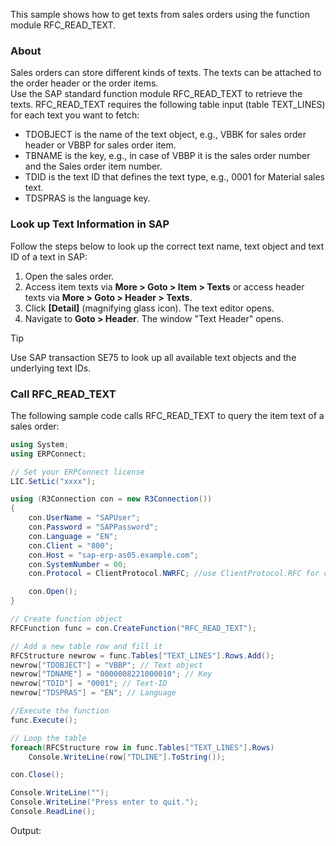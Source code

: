 This sample shows how to get texts from sales orders using the function module RFC_READ_TEXT.

### About

Sales orders can store different kinds of texts. The texts can be attached to the order header or the order items.\
Use the SAP standard function module RFC_READ_TEXT to retrieve the texts. RFC_READ_TEXT requires the following table input (table TEXT_LINES) for each text you want to fetch:

- TDOBJECT is the name of the text object, e.g., VBBK for sales order header or VBBP for sales order item.
- TBNAME is the key, e.g., in case of VBBP it is the sales order number and the Sales order item number.
- TDID is the text ID that defines the text type, e.g., 0001 for Material sales text.
- TDSPRAS is the language key.

### Look up Text Information in SAP

Follow the steps below to look up the correct text name, text object and text ID of a text in SAP:

1. Open the sales order.
1. Access item texts via **More > Goto > Item > Texts** or access header texts via **More > Goto > Header > Texts**.
1. Click **[Detail]** (magnifying glass icon). The text editor opens.
1. Navigate to **Goto > Header**. The window "Text Header" opens.

Tip

Use SAP transaction SE75 to look up all available text objects and the underlying text IDs.

### Call RFC_READ_TEXT

The following sample code calls RFC_READ_TEXT to query the item text of a sales order:

```csharp
using System;
using ERPConnect;

// Set your ERPConnect license
LIC.SetLic("xxxx");

using (R3Connection con = new R3Connection())
{
    con.UserName = "SAPUser";
    con.Password = "SAPPassword";
    con.Language = "EN";
    con.Client = "800";
    con.Host = "sap-erp-as05.example.com";
    con.SystemNumber = 00;
    con.Protocol = ClientProtocol.NWRFC; //use ClientProtocol.RFC for classic RFC library

    con.Open();
}

// Create function object
RFCFunction func = con.CreateFunction("RFC_READ_TEXT");

// Add a new table row and fill it
RFCStructure newrow = func.Tables["TEXT_LINES"].Rows.Add();
newrow["TDOBJECT"] = "VBBP"; // Text object
newrow["TDNAME"] = "0000008221000010"; // Key
newrow["TDID"] = "0001"; // Text-ID
newrow["TDSPRAS"] = "EN"; // Language

//Execute the function          
func.Execute();

// Loop the table
foreach(RFCStructure row in func.Tables["TEXT_LINES"].Rows)
    Console.WriteLine(row["TDLINE"].ToString());

con.Close();

Console.WriteLine("");
Console.WriteLine("Press enter to quit.");
Console.ReadLine();

```

Output:
